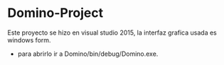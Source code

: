 # Domino-Project 
 Este proyecto se hizo en visual studio 2015, la interfaz grafica usada es windows form. 
 * para abrirlo ir a Domino/bin/debug/Domino.exe.
